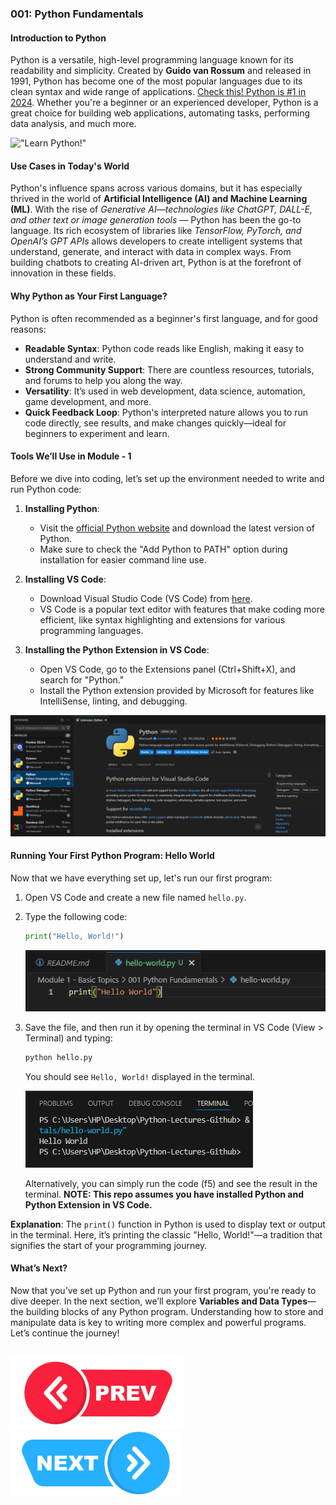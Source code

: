 ### 001: Python Fundamentals

#### Introduction to Python
Python is a versatile, high-level programming language known for its readability and simplicity. Created by **Guido van Rossum** and released in 1991, Python has become one of the most popular languages due to its clean syntax and wide range of applications. [Check this! Python is #1 in 2024](https://zerotomastery.io/blog/best-programming-languages-to-learn/). Whether you're a beginner or an experienced developer, Python is a great choice for building web applications, automating tasks, performing data analysis, and much more.

!["Learn Python!"](https://media.licdn.com/dms/image/D5612AQEzwf8zTmKrtQ/article-cover_image-shrink_720_1280/0/1708336460849?e=2147483647&v=beta&t=YWPU4unU7gQctVjJ5L8h5pZtcJzi0egSSM3Oig4s2HU)

#### Use Cases in Today's World
Python's influence spans across various domains, but it has especially thrived in the world of **Artificial Intelligence (AI) and Machine Learning (ML)**. With the rise of *Generative AI—technologies like ChatGPT, DALL-E, and other text or image generation tools* — Python has been the go-to language. Its rich ecosystem of libraries like *TensorFlow, PyTorch, and OpenAI’s GPT APIs* allows developers to create intelligent systems that understand, generate, and interact with data in complex ways. From building chatbots to creating AI-driven art, Python is at the forefront of innovation in these fields. 

#### Why Python as Your First Language?
Python is often recommended as a beginner's first language, and for good reasons:
- **Readable Syntax**: Python code reads like English, making it easy to understand and write.
- **Strong Community Support**: There are countless resources, tutorials, and forums to help you along the way.
- **Versatility**: It’s used in web development, data science, automation, game development, and more.
- **Quick Feedback Loop**: Python's interpreted nature allows you to run code directly, see results, and make changes quickly—ideal for beginners to experiment and learn.

#### Tools We’ll Use in Module - 1
Before we dive into coding, let’s set up the environment needed to write and run Python code:

1. **Installing Python**:
   - Visit the [official Python website](https://www.python.org/) and download the latest version of Python.
   - Make sure to check the "Add Python to PATH" option during installation for easier command line use.

2. **Installing VS Code**:
   - Download Visual Studio Code (VS Code) from [here](https://code.visualstudio.com/).
   - VS Code is a popular text editor with features that make coding more efficient, like syntax highlighting and extensions for various programming languages.

3. **Installing the Python Extension in VS Code**:
   - Open VS Code, go to the Extensions panel (Ctrl+Shift+X), and search for "Python."
   - Install the Python extension provided by Microsoft for features like IntelliSense, linting, and debugging.

!["Python Extension"](Python-Extension-In-VS-Code.png)

#### Running Your First Python Program: Hello World
Now that we have everything set up, let's run our first program:

1. Open VS Code and create a new file named `hello.py`.
2. Type the following code:
   ```python
   print("Hello, World!")
   ```
   !["Python Code"](Python-Code.png)
   
3. Save the file, and then run it by opening the terminal in VS Code (View > Terminal) and typing:
   ```bash
   python hello.py
   ```
   You should see `Hello, World!` displayed in the terminal.

   !["Python Execution"](Code-Execution.png)

   Alternatively, you can simply run the code (f5) and see the result in the terminal.
   **NOTE: This repo assumes you have installed Python and Python Extension in VS Code.**

**Explanation**: The `print()` function in Python is used to display text or output in the terminal. Here, it’s printing the classic "Hello, World!"—a tradition that signifies the start of your programming journey.

#### What’s Next?
Now that you’ve set up Python and run your first program, you're ready to dive deeper. In the next section, we’ll explore **Variables and Data Types**—the building blocks of any Python program. Understanding how to store and manipulate data is key to writing more complex and powerful programs. Let’s continue the journey!

[![Next Lecture](../../Previous.png)](https://github.com/wasiqs-classics/Python-Lectures-Github/tree/master/Module%201%20-%20Basic%20Topics)       [![Next Lecture](../../Next.png)](https://github.com/wasiqs-classics/Python-Lectures-Github/tree/master/Module%201%20-%20Basic%20Topics/002%20Variables%20and%20Data%20Types)
---
